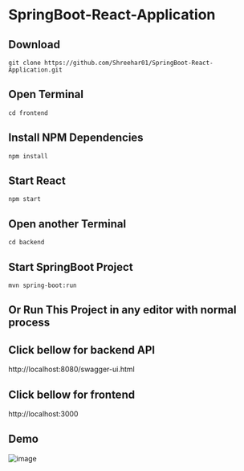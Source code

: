 # SpringBoot-React-Application

## Download
```git clone https://github.com/Shreehar01/SpringBoot-React-Application.git```
## Open Terminal
```cd frontend```
## Install NPM Dependencies 
```npm install```
## Start React 
```npm start```


## Open another Terminal
```cd backend```
## Start SpringBoot Project 
```mvn spring-boot:run```
## Or Run This Project in any editor with normal process 

## Click bellow for backend API
http://localhost:8080/swagger-ui.html

## Click bellow for frontend
http://localhost:3000

## Demo 
![image](https://user-images.githubusercontent.com/57780557/129980709-39db0003-8b30-4aad-9f27-bc4f2954fcc0.png)
